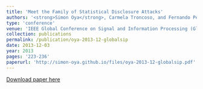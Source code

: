 ```yaml
---
title: 'Meet the Family of Statistical Disclosure Attacks'
authors: '<strong>Simon Oya</strong>, Carmela Troncoso, and Fernando Pérez-González'
type: 'conference'
venue: 'IEEE Global Conference on Signal and Information Processing (GlobalSIP)'
collection: publications
permalink: /publication/oya-2013-12-globalsip
date: 2013-12-03
year: 2013
pages: '223-236'
paperurl: 'http://simon-oya.github.io/files/oya-2013-12-globalsip.pdf'
---
```


[Download paper here](http://simon-oya.github.io/files/oya-2013-12-globalsip.pdf)
